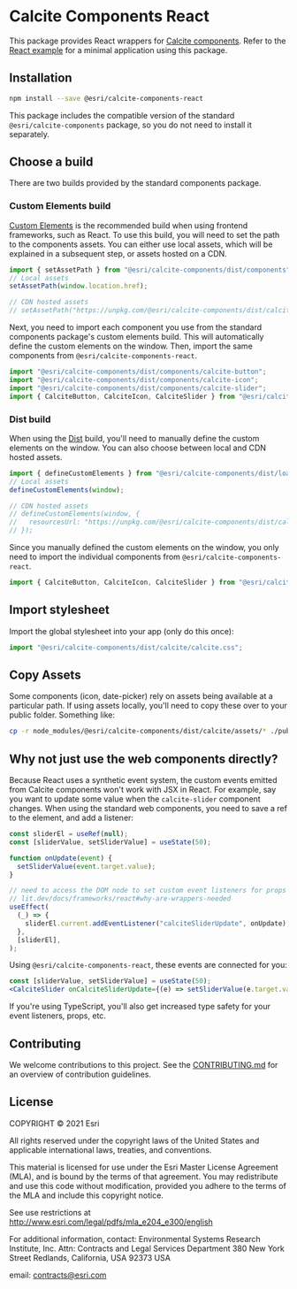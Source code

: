 # Calcite Components React

This package provides React wrappers for [Calcite components](https://developers.arcgis.com/calcite-design-system/components/). Refer to the [React example](https://github.com/Esri/calcite-design-system/tree/dev/examples/components/react) for a minimal application using this package.

## Installation

```sh
npm install --save @esri/calcite-components-react
```

This package includes the compatible version of the standard `@esri/calcite-components` package, so you do not need to install it separately.

## Choose a build

There are two builds provided by the standard components package.

### Custom Elements build

[Custom Elements](developers.arcgis.com/calcite-design-system/get-started#custom-elements) is the recommended build when using frontend frameworks, such as React. To use this build, you will need to set the path to the components assets. You can either use local assets, which will be explained in a subsequent step, or assets hosted on a CDN.

```jsx
import { setAssetPath } from "@esri/calcite-components/dist/components";
// Local assets
setAssetPath(window.location.href);

// CDN hosted assets
// setAssetPath("https://unpkg.com/@esri/calcite-components/dist/calcite/assets");
```

Next, you need to import each component you use from the standard components package's custom elements build. This will automatically define the custom elements on the window. Then, import the same components from `@esri/calcite-components-react`.

```jsx
import "@esri/calcite-components/dist/components/calcite-button";
import "@esri/calcite-components/dist/components/calcite-icon";
import "@esri/calcite-components/dist/components/calcite-slider";
import { CalciteButton, CalciteIcon, CalciteSlider } from "@esri/calcite-components-react";
```

### Dist build

When using the [Dist](developers.arcgis.com/calcite-design-system/get-started#distribution) build, you'll need to manually define the custom elements on the window. You can also choose between local and CDN hosted assets.

```jsx
import { defineCustomElements } from "@esri/calcite-components/dist/loader";
// Local assets
defineCustomElements(window);

// CDN hosted assets
// defineCustomElements(window, {
//   resourcesUrl: "https://unpkg.com/@esri/calcite-components/dist/calcite/assets"
// });
```

Since you manually defined the custom elements on the window, you only need to import the individual components from `@esri/calcite-components-react`.

```jsx
import { CalciteButton, CalciteIcon, CalciteSlider } from "@esri/calcite-components-react";
```

## Import stylesheet

Import the global stylesheet into your app (only do this once):

```js
import "@esri/calcite-components/dist/calcite/calcite.css";
```

## Copy Assets

Some components (icon, date-picker) rely on assets being available at a particular path. If using assets locally, you'll need to copy these over to your public folder. Something like:

```sh
cp -r node_modules/@esri/calcite-components/dist/calcite/assets/* ./public/assets/
```

## Why not just use the web components directly?

Because React uses a synthetic event system, the custom events emitted from Calcite components won't work with JSX in React. For example, say you want to update some value when the `calcite-slider` component changes. When using the standard web components, you need to save a ref to the element, and add a listener:

```jsx
const sliderEl = useRef(null);
const [sliderValue, setSliderValue] = useState(50);

function onUpdate(event) {
  setSliderValue(event.target.value);
}

// need to access the DOM node to set custom event listeners for props that aren't strings or numbers
// lit.dev/docs/frameworks/react#why-are-wrappers-needed
useEffect(
  (_) => {
    sliderEl.current.addEventListener("calciteSliderUpdate", onUpdate);
  },
  [sliderEl],
);
```

Using `@esri/calcite-components-react`, these events are connected for you:

```jsx
const [sliderValue, setSliderValue] = useState(50);
<CalciteSlider onCalciteSliderUpdate={(e) => setSliderValue(e.target.value)} />;
```

If you're using TypeScript, you'll also get increased type safety for your event listeners, props, etc.

## Contributing

We welcome contributions to this project. See the [CONTRIBUTING.md](https://github.com/Esri/calcite-design-system/blob/dev/CONTRIBUTING.md) for an overview of contribution guidelines.

## License

COPYRIGHT © 2021 Esri

All rights reserved under the copyright laws of the United States and applicable international laws, treaties, and conventions.

This material is licensed for use under the Esri Master License Agreement (MLA), and is bound by the terms of that agreement. You may redistribute and use this code without modification, provided you adhere to the terms of the MLA and include this copyright notice.

See use restrictions at <http://www.esri.com/legal/pdfs/mla_e204_e300/english>

For additional information, contact: Environmental Systems Research Institute, Inc. Attn: Contracts and Legal Services Department 380 New York Street Redlands, California, USA 92373 USA

email: <contracts@esri.com>
